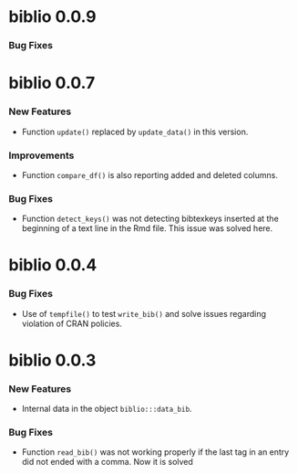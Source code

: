 
# biblio 0.0.9

### Bug Fixes

biblio 0.0.7
============

### New Features

* Function `update()` replaced by `update_data()` in this version.

### Improvements

* Function `compare_df()` is also reporting added and deleted columns.

### Bug Fixes

* Function `detect_keys()` was not detecting bibtexkeys inserted at the
beginning of a text line in the Rmd file. This issue was solved here.

biblio 0.0.4
============

### Bug Fixes

* Use of `tempfile()` to test `write_bib()` and solve issues regarding
  violation of CRAN policies.

biblio 0.0.3
============

### New Features

* Internal data in the object `biblio:::data_bib`.

### Bug Fixes

* Function `read_bib()` was not working properly if the last tag in an entry
  did not ended with a comma. Now it is solved
